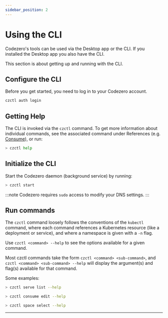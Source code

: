 ```yaml
---
sidebar_position: 2
---
```


# Using the CLI

Codezero's tools can be used via the Desktop app or the CLI. If you installed the Desktop app you also have the CLI.

This section is about getting up and running with the CLI.

## Configure the CLI

Before you get started, you need to log in to your Codezero account.

```bash
czctl auth login
```

## Getting Help

The CLI is invoked via the `czctl` command. To get more information about individual commands, see the associated command under References (e.g. [Consume](../references/command-line#consume)), or run:

```bash
> czctl help
```

## Initialize the CLI

Start the Codezero daemon (background service) by running:

```bash
> czctl start
```

:::note
Codezero requires `sudo` access to modify your DNS settings.
:::

## Run commands

The `czctl` command loosely follows the conventions of the `kubectl` command, where each command references a Kubernetes resource (like a deployment or service), and where a namespace is given with a `-n` flag.

Use `czctl <command> --help` to see the options available for a given command.

Most czctl commands take the form `czctl <command> <sub-command>`, and `czctl <command> <sub-command> --help` will display the argument(s) and flag(s) available for that command.

Some examples:

```bash
> czctl serve list --help
```

```bash
> czctl consume edit --help
```

```bash
> czctl space select --help
```

---

